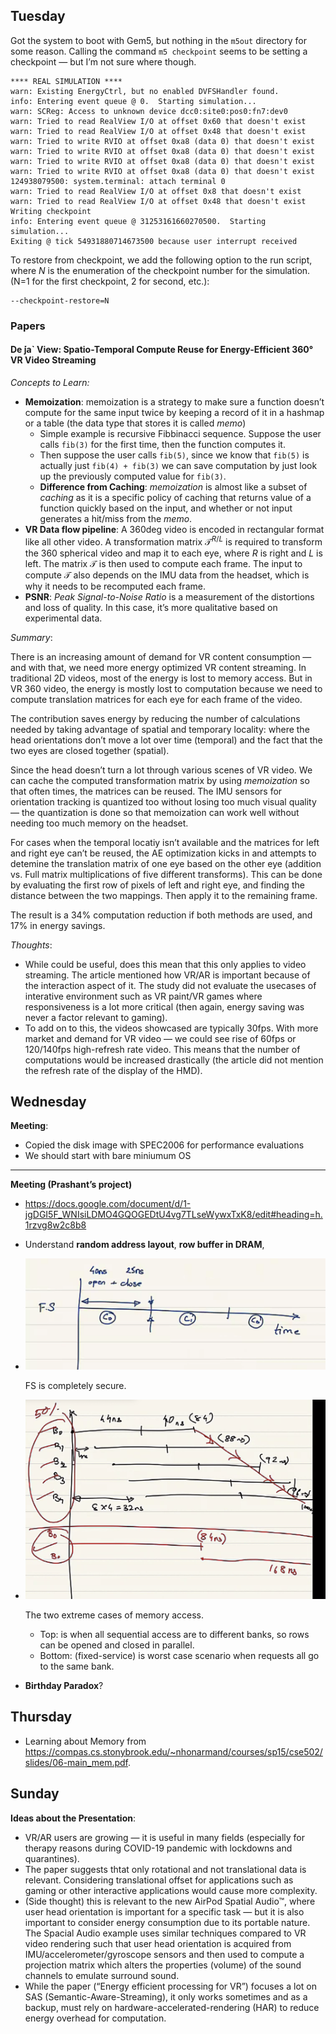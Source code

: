 ## Tuesday

Got the system to boot with Gem5, but nothing in the `m5out` directory for some reason. Calling the command `m5 checkpoint` seems to be setting a checkpoint — but I’m not sure where though.

```
**** REAL SIMULATION ****
warn: Existing EnergyCtrl, but no enabled DVFSHandler found.
info: Entering event queue @ 0.  Starting simulation...
warn: SCReg: Access to unknown device dcc0:site0:pos0:fn7:dev0
warn: Tried to read RealView I/O at offset 0x60 that doesn't exist
warn: Tried to read RealView I/O at offset 0x48 that doesn't exist
warn: Tried to write RVIO at offset 0xa8 (data 0) that doesn't exist
warn: Tried to write RVIO at offset 0xa8 (data 0) that doesn't exist
warn: Tried to write RVIO at offset 0xa8 (data 0) that doesn't exist
warn: Tried to write RVIO at offset 0xa8 (data 0) that doesn't exist
124938079500: system.terminal: attach terminal 0
warn: Tried to read RealView I/O at offset 0x8 that doesn't exist
warn: Tried to read RealView I/O at offset 0x48 that doesn't exist
Writing checkpoint
info: Entering event queue @ 31253161660270500.  Starting simulation...
Exiting @ tick 54931880714673500 because user interrupt received
```

To restore from checkpoint, we add the following option to the run script, where *N* is the enumeration of the checkpoint number for the simulation. (N=1 for the first checkpoint, 2 for second, etc.):

```
--checkpoint-restore=N
```

### Papers

#### De ́ja` View: Spatio-Temporal Compute Reuse for Energy-Efficient 360° VR Video Streaming

*Concepts to Learn:*

- **Memoization**: memoization is a strategy to make sure a function doesn’t compute for the same input twice by keeping a record of it in a hashmap or a table (the data type that stores it is called *memo*)
  - Simple example is recursive Fibbinacci sequence. Suppose the user calls `fib(3)` for the first time, then the function computes it.
  - Then suppose the user calls `fib(5)`, since we know that `fib(5)` is actually just `fib(4) + fib(3)` we can save computation by just look up the previously computed value for `fib(3)`.
  - **Difference from Caching**: *memoization* is almost like a subset of *caching* as it is a specific policy of caching that returns value of a function quickly based on the input, and whether or not input generates a hit/miss from the *memo*.
- **VR Data flow pipeline**: A 360deg video is encoded in rectangular format like all other video. A transformation matrix $\mathcal T^{R/L}$ is required to transform the 360 spherical video and map it to each eye, where $R$ is right and $L$ is left. The matrix $\mathcal T$ is then used to compute each frame. The input to compute $\mathcal T$ also depends on the IMU data from the headset, which is why it needs to be recomputed each frame.
- **PSNR**: *Peak Signal-to-Noise Ratio* is a measurement of the distortions and loss of quality. In this case, it’s more qualitative based on experimental data.

*Summary*:

There is an increasing amount of demand for VR content consumption — and with that, we need more energy optimized VR content streaming. In traditional 2D videos, most of the energy is lost to memory access. But in VR 360 video, the energy is mostly lost to computation because we need to compute translation matrices for each eye for each frame of the video.

The contribution saves energy by reducing the number of calculations needed by taking advantage of spatial and temporary locality: where the head orientations don’t move a lot over time (temporal) and the fact that the two eyes are closed together (spatial).

Since the head doesn’t turn a lot through various scenes of VR video. We can cache the computed transformation matrix by using *memoization* so that often times, the matrices can be reused. The IMU sensors for orientation tracking is quantized too without losing too much visual quality — the quantization is done so that memoization can work well without needing too much memory on the headset.

For cases when the temporal locatiy isn’t available and the matrices for left and right eye can’t be reused, the AE optimization kicks in and attempts to detemine the translation matrix of one eye based on the other eye (addition vs. Full matrix multiplications of five different transforms). This can be done by evaluating the first row of pixels of left and right eye, and finding the distance between the two mappings. Then apply it to the remaining frame.

The result is a 34% computation reduction if both methods are used, and 17% in energy savings.

*Thoughts*:

- While could be useful, does this mean that this only applies to video streaming. The article mentioned how VR/AR is important because of the interaction aspect of it. The study did not evaluate the usecases of interative environment such as VR paint/VR games where responsiveness is a lot more critical (then again, energy saving was never a factor relevant to gaming).
- To add on to this, the videos showcased are typically 30fps. With more market and demand for VR video — we could see rise of 60fps or 120/140fps high-refresh rate video. This means that the number of computations would be increased drastically (the article did not mention the refresh rate of the display of the HMD).

## Wednesday

**Meeting**:

- Copied the disk image with SPEC2006 for performance evaluations
- We should start with bare miniumum OS

---

**Meeting (Prashant’s project)**

- https://docs.google.com/document/d/1-jgDGI5F_WNIsiLDMO4GQOGEDtU4vg7TLseWywxTxK8/edit#heading=h.1rzvg8w2c8b8

- Understand **random address layout**, **row buffer in DRAM**, 

- ![image-20200812185808773](assets/image-20200812185808773.png)

  FS is completely secure.

- ![image-20200812193509877](assets/image-20200812193509877.png)

  The two extreme cases of memory access. 

  - Top: is when all sequential access are to different banks, so rows can be opened and closed in parallel.
  - Bottom: (fixed-service) is worst case scenario when requests all go to the same bank.

- **Birthday Paradox**?

## Thursday

- Learning about Memory from https://compas.cs.stonybrook.edu/~nhonarmand/courses/sp15/cse502/slides/06-main_mem.pdf.

## Sunday

**Ideas about the Presentation**:

- VR/AR users are growing — it is useful in many fields (especially for therapy reasons during COVID-19 pandemic with lockdowns and quarantines).
- The paper suggests thtat  only rotational and not translational data is relevant. Considering translational offset for applications such as gaming or other interactive applications would cause more complexity.
- (Side thought) this is relevant to the new AirPod Spatial Audio™, where user head orientation is important for a specific task — but it is also important to consider energy consumption due to its portable nature. The Spacial Audio example uses similar techniques compared to VR video rendering such that user head orientation is acquired from IMU/accelerometer/gyroscope sensors and then used to compute a projection matrix which alters the properties (volume) of the sound channels to emulate surround sound.
- While the paper (“Energy efficient processing for VR”) focuses a lot on SAS (Semantic-Aware-Streaming), it only works sometimes and as a backup, must rely on hardware-accelerated-rendering (HAR) to reduce energy overhead for computation.